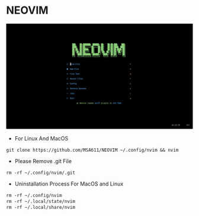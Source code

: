 # NEOVIM

![NEOVIM DASH](./NEOVIM.png)

- For Linux And MacOS

```
git clone https://github.com/MSA611/NEOVIM ~/.config/nvim && nvim

```

- Please Remove .git File

```
rm -rf ~/.config/nvim/.git
```

- Uninstallation Process For MacOS and Linux

```
rm -rf ~/.config/nvim
rm -rf ~/.local/state/nvim
rm -rf ~/.local/share/nvim

```
